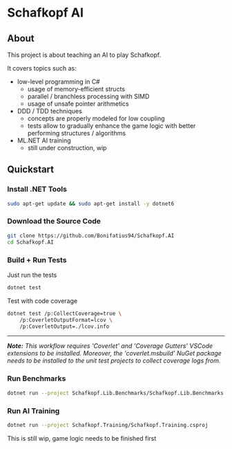 
# Schafkopf AI

## About
This project is about teaching an AI to play Schafkopf.

It covers topics such as:
- low-level programming in C#
  - usage of memory-efficient structs
  - parallel / branchless processing with SIMD
  - usage of unsafe pointer arithmetics
- DDD / TDD techniques
  - concepts are properly modeled for low coupling
  - tests allow to gradually enhance the game logic
    with better performing structures / algorithms
- ML.NET AI training
  - still under construction, wip

## Quickstart

### Install .NET Tools

```sh
sudo apt-get update && sudo apt-get install -y dotnet6
```

### Download the Source Code

```sh
git clone https://github.com/Bonifatius94/Schafkopf.AI
cd Schafkopf.AI
```

### Build + Run Tests

Just run the tests

```sh
dotnet test
```

Test with code coverage

```sh
dotnet test /p:CollectCoverage=true \
    /p:CoverletOutputFormat=lcov \
    /p:CoverletOutput=./lcov.info
```

---

***Note:** This workflow requires 'Coverlet' and 'Coverage Gutters'
VSCode extensions to be installed. Moreover, the 'coverlet.msbuild'
NuGet package needs to be installed to the unit test projects
to collect coverage logs from.*

### Run Benchmarks

```sh
dotnet run --project Schafkopf.Lib.Benchmarks/Schafkopf.Lib.Benchmarks.csproj --configuration Release
```

### Run AI Training

```sh
dotnet run --project Schafkopf.Training/Schafkopf.Training.csproj
```

This is still wip, game logic needs to be finished first
